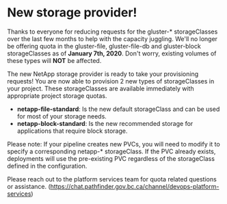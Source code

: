# New storage provider!

Thanks to everyone for reducing requests for the gluster-* storageClasses over the last few months to help with the capacity juggling.  We'll no longer be offering quota in the gluster-file, gluster-file-db and gluster-block storageClasses as of **January 7th, 2020**.  Don't worry, existing volumes of these types will **NOT** be affected.

The new NetApp storage provider is ready to take your provisioning requests!  You are now able to provision 2 new types of storageClasses in your project.  These storageClasses are available immediately with appropriate project storage quotas.

- **netapp-file-standard**: Is the new default storageClass and can be used for most of your storage needs.
- **netapp-block-standard**: Is the new recommended storage for applications that require block storage.

Please note: If your pipeline creates new PVCs, you will need to modify it to specify a corresponding netapp-* storageClass.  If the PVC already exists, deployments will use the pre-existing PVC regardless of the storageClass defined in the configuration.

Please reach out to the platform services team for quota related questions or assistance.  (https://chat.pathfinder.gov.bc.ca/channel/devops-platform-services)
